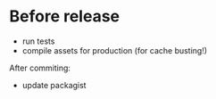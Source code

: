 Before release
==============

- run tests
- compile assets for production (for cache busting!)


After commiting:

- update packagist